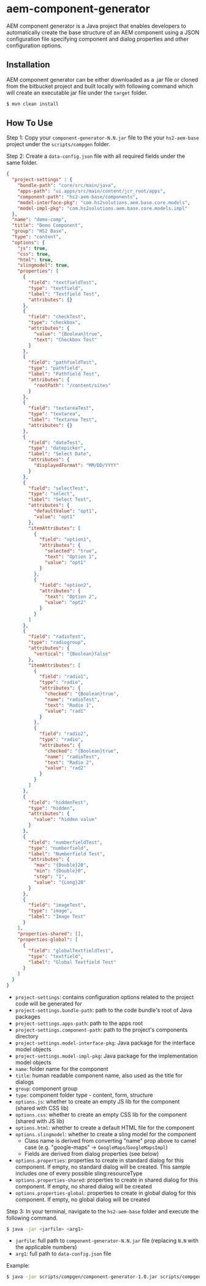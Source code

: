 # aem-component-generator

AEM component generator is a Java project that enables developers to automatically create the base structure of an
AEM component using a JSON configuration file specifying component and dialog properties and other configuration
options.

## Installation

AEM component generator can be either downloaded as a .jar file or cloned from the bitbucket project and built locally
with following command which will create an executable jar file under the `target` folder.

```sh
$ mvn clean install
```

## How To Use

Step 1: Copy your `component-generator-N.N.jar` file to the your `hs2-aem-base` project under the `scripts/compgen`
folder.

Step 2: Create a `data-config.json` file with all required fields under the same folder.

```json
{
  "project-settings" : {
    "bundle-path": "core/src/main/java",
    "apps-path": "ui.apps/src/main/content/jcr_root/apps",
    "component-path": "hs2-aem-base/components",
    "model-interface-pkg": "com.hs2solutions.aem.base.core.models",
    "model-impl-pkg": "com.hs2solutions.aem.base.core.models.impl"
  },
  "name": "demo-comp",
  "title": "Demo Component",
  "group": "HS2 Base",
  "type": "content",
  "options": {
    "js": true,
    "css": true,
    "html": true,
    "slingmodel": true,
    "properties": [
      {
        "field": "textfieldTest",
        "type": "textfield",
        "label": "Textfield Test",
        "attributes": {}
      },
      {
        "field": "checkTest",
        "type": "checkbox",
        "attributes": {
          "value": "{Boolean}true",
          "text": "Checkbox Test"
        }
      },
      {
        "field": "pathfieldTest",
        "type": "pathfield",
        "label": "Pathfield Test",
        "attributes": {
          "rootPath": "/content/sites"
        }
      },
      {
        "field": "textareaTest",
        "type": "textarea",
        "label": "Textarea Test",
        "attributes": {}
      },
      {
        "field": "dateTest",
        "type": "datepicker",
        "label": "Select Date",
        "attributes": {
          "displayedFormat": "MM/DD/YYYY"
        }
      },
      {
        "field": "selectTest",
        "type": "select",
        "label": "Select Test",
        "attributes": {
          "defaultValue": "opt1",
          "value": "opt1"
        },
        "itemAttributes": [
          {
            "field": "option1",
            "attributes": {
              "selected": "true",
              "text": "Option 1",
              "value": "opt1"
            }
          },
          {
            "field": "option2",
            "attributes": {
              "text": "Option 2",
              "value": "opt2"
            }
          }
        ]
      },
      {
        "field": "radioTest",
        "type": "radiogroup",
        "attributes": {
          "vertical": "{Boolean}false"
        },
        "itemAttributes": [
          {
            "field": "radio1",
            "type": "radio",
            "attributes": {
              "checked": "{Boolean}true",
              "name": "radioTest",
              "text": "Radio 1",
              "value": "rad1"
            }
          },
          {
            "field": "radio2",
            "type": "radio",
            "attributes": {
              "checked": "{Boolean}true",
              "name": "radioTest",
              "text": "Radio 2",
              "value": "rad2"
            }
          }
        ]
      },
      {
        "field": "hiddenTest",
        "type": "hidden",
        "attributes": {
          "value": "hidden value"
        }
      },
      {
        "field": "numberfieldTest",
        "type": "numberfield",
        "label": "Numberfield Test",
        "attributes": {
          "max": "{Double}20",
          "min": "{Double}0",
          "step": "1",
          "value": "{Long}20"
        }
      },
      {
        "field": "imageTest",
        "type": "image",
        "label": "Image Test"
      }
    ],
    "properties-shared": [],
    "properties-global": [
      {
        "field": "globalTextfieldTest",
        "type": "textfield",
        "label": "Global Textfield Test"
      }
    ]
  }
}
```
- `project-settings`: contains configuration options related to the project code will be generated for
- `project-settings.bundle-path`: path to the code bundle's root of Java packages
- `project-settings.apps-path`: path to the apps root
- `project-settings.component-path`: path to the project's components directory
- `project-settings.model-interface-pkg`: Java package for the interface model objects
- `project-settings.model-impl-pkg`: Java package for the implementation model objects
- `name`: folder name for the component
- `title`: human readable component name, also used as the title for dialogs
- `group`: component group
- `type`: component folder type - content, form, structure
- `options.js`: whether to create an empty JS lib for the component (shared with CSS lib)
- `options.css`: whether to create an empty CSS lib for the component (shared with JS lib)
- `options.html`: whether to create a default HTML file for the component
- `options.slingmodel`: whether to create a sling model for the component
    - Class name is derived from converting "name" prop above to camel case (e.g. "google-maps" -> `GoogleMaps`/`GoogleMapsImpl`)
    - Fields are derived from dialog properties (see below)
- `options.properties`: properties to create in standard dialog for this component. If empty, no standard dialog will be created. This sample includes one of every possible sling:resourceType
- `options.properties-shared`: properties to create in shared dialog for this component. If empty, no shared dialog will be created
- `options.properties-global`: properties to create in global dialog for this component. If empty, no global dialog will be created

Step 3: In your terminal, navigate to the `hs2-aem-base` folder and execute the following command.

```sh
$ java -jar <jarfile> <arg1>
```

- `jarfile`: full path to `component-generator-N.N.jar` file (replacing `N.N` with the applicable numbers)
- `arg1`: full path to `data-config.json` file

Example:
```sh
$ java -jar scripts/compgen/component-generator-1.0.jar scripts/compgen/data-config.json
```